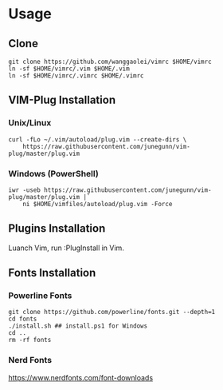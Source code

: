 # Usage
## Clone
```
git clone https://github.com/wanggaolei/vimrc $HOME/vimrc
ln -sf $HOME/vimrc/.vim $HOME/.vim
ln -sf $HOME/vimrc/.vimrc $HOME/.vimrc
```

## VIM-Plug Installation
### Unix/Linux
```
curl -fLo ~/.vim/autoload/plug.vim --create-dirs \
    https://raw.githubusercontent.com/junegunn/vim-plug/master/plug.vim
```

### Windows (PowerShell)
```
iwr -useb https://raw.githubusercontent.com/junegunn/vim-plug/master/plug.vim |`
    ni $HOME/vimfiles/autoload/plug.vim -Force
```

## Plugins Installation
Luanch Vim, run :PlugInstall in Vim.

## Fonts Installation
### Powerline Fonts
```
git clone https://github.com/powerline/fonts.git --depth=1
cd fonts
./install.sh ## install.ps1 for Windows
cd ..
rm -rf fonts
```
### Nerd Fonts

https://www.nerdfonts.com/font-downloads

